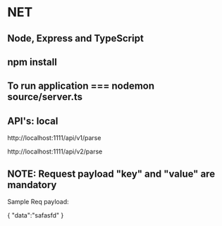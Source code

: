 # NET

## Node, Express and TypeScript

## npm install

## To run application === nodemon source/server.ts

## API's: local

http://localhost:1111/api/v1/parse

http://localhost:1111/api/v2/parse



## NOTE:  Request payload "key" and "value" are mandatory

Sample Req payload: 

{
    "data":"safasfd"
}
